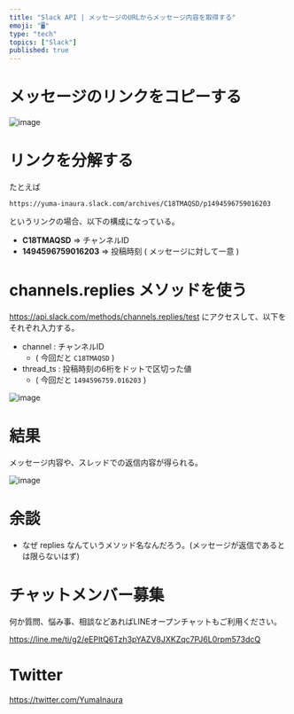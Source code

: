 ```yaml
---
title: "Slack API | メッセージのURLからメッセージ内容を取得する"
emoji: "🖥"
type: "tech"
topics: ["Slack"]
published: true
---
```



# メッセージのリンクをコピーする

![image](https://qiita-image-store.s3.amazonaws.com/0/89618/f7482215-22ba-25d8-82dc-64a211bfae45.png)

# リンクを分解する

たとえば

`https://yuma-inaura.slack.com/archives/C18TMAQSD/p1494596759016203`

というリンクの場合、以下の構成になっている。

- **C18TMAQSD** => チャンネルID
- **1494596759016203** => 投稿時刻 ( メッセージに対して一意 )

# channels.replies メソッドを使う

https://api.slack.com/methods/channels.replies/test にアクセスして、以下をそれぞれ入力する。

- channel : チャンネルID
  - ( 今回だと `C18TMAQSD` )
- thread_ts : 投稿時刻の6桁をドットで区切った値
  -  ( 今回だと `1494596759.016203` )

![image](https://qiita-image-store.s3.amazonaws.com/0/89618/63596703-3c35-6180-c780-50f5dc7d8df5.png)

# 結果

メッセージ内容や、スレッドでの返信内容が得られる。

![image](https://qiita-image-store.s3.amazonaws.com/0/89618/546b8230-587c-a680-fcbd-d4817dbd9da3.png)

# 余談

- なぜ replies なんていうメソッド名なんだろう。(メッセージが返信であるとは限らないはず)








<!-- Update From Qiita API -->

# チャットメンバー募集


何か質問、悩み事、相談などあればLINEオープンチャットもご利用ください。

https://line.me/ti/g2/eEPltQ6Tzh3pYAZV8JXKZqc7PJ6L0rpm573dcQ





# Twitter


https://twitter.com/YumaInaura


<!-- Update From Qiita API -->


